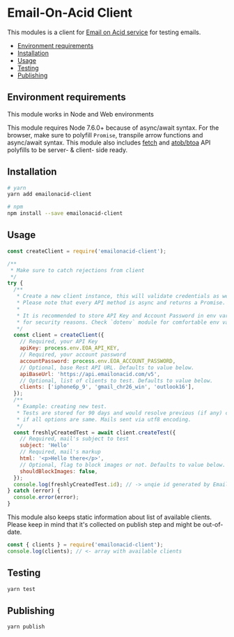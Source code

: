 # Email-On-Acid Client

This modules is a client for [Email on Acid service](https://emailonacid.com)
for testing emails.

<!-- START doctoc generated TOC please keep comment here to allow auto update -->
<!-- DON'T EDIT THIS SECTION, INSTEAD RE-RUN doctoc TO UPDATE -->

- [Environment requirements](#environment-requirements)
- [Installation](#installation)
- [Usage](#usage)
- [Testing](#testing)
- [Publishing](#publishing)

<!-- END doctoc generated TOC please keep comment here to allow auto update -->

## Environment requirements

This module works in Node and Web environments

This module requires Node 7.6.0+ because of async/await syntax. For the browser,
make sure to polyfill `Promise`, transpile arrow functions and async/await
syntax. This module also includes
[fetch](https://developer.mozilla.org/en-US/docs/Web/API/Fetch_API) and
[atob/btoa](https://developer.mozilla.org/en-US/docs/Web/API/WindowBase64/Base64_encoding_and_decoding)
API polyfills to be server- & client- side ready.

## Installation

```bash
# yarn
yarn add emailonacid-client

# npm
npm install --save emailonacid-client
```

## Usage

```js
const createClient = require('emailonacid-client');

/**
 * Make sure to catch rejections from client
 */
try {
  /**
   * Create a new client instance, this will validate credentials as well.
   * Please note that every API method is async and returns a Promise.
   *
   * It is recommended to store API Key and Account Password in env variables
   * for security reasons. Check `dotenv` module for comfortable env vars management.
   */
  const client = createClient({
    // Required, your API Key
    apiKey: process.env.EOA_API_KEY,
    // Required, your account password
    accountPassword: process.env.EOA_ACCOUNT_PASSWORD,
    // Optional, base Rest API URL. Defaults to value below.
    apiBaseUrl: 'https://api.emailonacid.com/v5',
    // Optional, list of clients to test. Defaults to value below.
    clients: ['iphone6p_9', 'gmail_chr26_win', 'outlook16'],
  });
  /**
   * Example: creating new test.
   * Tests are stored for 90 days and would resolve previous (if any) cached result
   * if all options are same. Mails sent via utf8 encoding.
   */
  const freshlyCreatedTest = await client.createTest({
    // Required, mail's subject to test
    subject: 'Hello'
    // Required, mail's markup
    html: '<p>Hello there</p>',
    // Optional, flag to block images or not. Defaults to value below.
    shouldBlockImages: false,
  });
  console.log(freshlyCreatedTest.id); // -> unqie id generated by EmailOnAcid
} catch (error) {
  console.error(error);
}
```

This module also keeps static information about list of available clients.
Please keep in mind that it's collected on publish step and might be
out-of-date.

```js
const { clients } = require('emailonacid-client');
console.log(clients); // <- array with available clients
```

## Testing

```bash
yarn test
```

## Publishing

```bash
yarn publish
```
